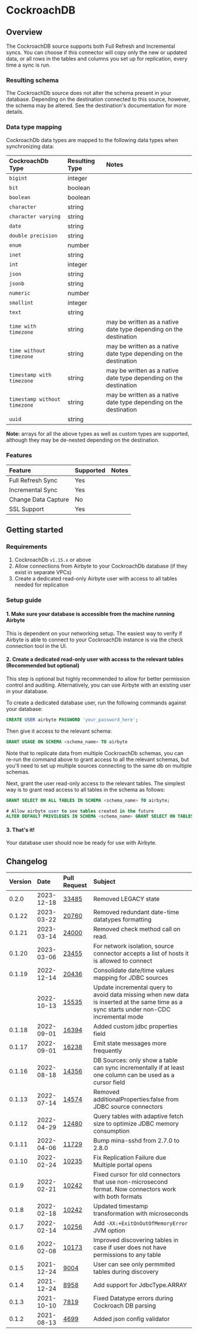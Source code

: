 # CockroachDB

## Overview

The CockroachDB source supports both Full Refresh and Incremental syncs. You can choose if this connector will copy only the new or updated data, or all rows in the tables and columns you set up for replication, every time a sync is run.

### Resulting schema

The CockroachDb source does not alter the schema present in your database. Depending on the destination connected to this source, however, the schema may be altered. See the destination's documentation for more details.

### Data type mapping

CockroachDb data types are mapped to the following data types when synchronizing data:

| CockroachDb Type | Resulting Type | Notes |
| :--- | :--- | :--- |
| `bigint` | integer |  |
| `bit` | boolean |  |
| `boolean` | boolean |  |
| `character` | string |  |
| `character varying` | string |  |
| `date` | string |  |
| `double precision` | string |  |
| `enum` | number |  |
| `inet` | string |  |
| `int` | integer |  |
| `json` | string |  |
| `jsonb` | string |  |
| `numeric` | number |  |
| `smallint` | integer |  |
| `text` | string |  |
| `time with timezone` | string | may be written as a native date type depending on the destination |
| `time without timezone` | string | may be written as a native date type depending on the destination |
| `timestamp with timezone` | string | may be written as a native date type depending on the destination |
| `timestamp without timezone` | string | may be written as a native date type depending on the destination |
| `uuid` | string |  |

**Note:** arrays for all the above types as well as custom types are supported, although they may be de-nested depending on the destination.

### Features

| Feature | Supported | Notes |
| :--- | :--- | :--- |
| Full Refresh Sync | Yes |  |
| Incremental Sync | Yes |  |
| Change Data Capture | No |  |
| SSL Support | Yes |  |

## Getting started

### Requirements

1. CockroachDb `v1.15.x` or above
2. Allow connections from Airbyte to your CockroachDb database \(if they exist in separate VPCs\)
3. Create a dedicated read-only Airbyte user with access to all tables needed for replication

### Setup guide

#### 1. Make sure your database is accessible from the machine running Airbyte

This is dependent on your networking setup. The easiest way to verify if Airbyte is able to connect to your CockroachDb instance is via the check connection tool in the UI.

#### 2. Create a dedicated read-only user with access to the relevant tables \(Recommended but optional\)

This step is optional but highly recommended to allow for better permission control and auditing. Alternatively, you can use Airbyte with an existing user in your database.

To create a dedicated database user, run the following commands against your database:

```sql
CREATE USER airbyte PASSWORD 'your_password_here';
```

Then give it access to the relevant schema:

```sql
GRANT USAGE ON SCHEMA <schema_name> TO airbyte
```

Note that to replicate data from multiple CockroachDb schemas, you can re-run the command above to grant access to all the relevant schemas, but you'll need to set up multiple sources connecting to the same db on multiple schemas.

Next, grant the user read-only access to the relevant tables. The simplest way is to grant read access to all tables in the schema as follows:

```sql
GRANT SELECT ON ALL TABLES IN SCHEMA <schema_name> TO airbyte;

# Allow airbyte user to see tables created in the future
ALTER DEFAULT PRIVILEGES IN SCHEMA <schema_name> GRANT SELECT ON TABLES TO airbyte;
```

#### 3. That's it!

Your database user should now be ready for use with Airbyte.

## Changelog

| Version | Date       | Pull Request | Subject                                                                                                                                   |
|:--------|:-----------| :--- |:------------------------------------------------------------------------------------------------------------------------------------------|
| 0.2.0   | 2023-12-18 | [33485](https://github.com/airbytehq/airbyte/pull/33485) | Removed LEGACY state                                                                                                                      |
| 0.1.22  | 2023-03-22 | [20760](https://github.com/airbytehq/airbyte/pull/20760) | Removed redundant date-time datatypes formatting                                                                                          |
| 0.1.21  | 2023-03-14 | [24000](https://github.com/airbytehq/airbyte/pull/24000) | Removed check method call on read.                                                                                                        |
| 0.1.20  | 2023-03-06 | [23455](https://github.com/airbytehq/airbyte/pull/23455) | For network isolation, source connector accepts a list of hosts it is allowed to connect                                                  |
| 0.1.19  | 2022-12-14 | [20436](https://github.com/airbytehq/airbyte/pull/20346)   | Consolidate date/time values mapping for JDBC sources                                                                                     |
|         | 2022-10-13 | [15535](https://github.com/airbytehq/airbyte/pull/16238) | Update incremental query to avoid data missing when new data is inserted at the same time as a sync starts under non-CDC incremental mode |
| 0.1.18  | 2022-09-01 | [16394](https://github.com/airbytehq/airbyte/pull/16394) | Added custom jdbc properties field                                                                                                        |
| 0.1.17  | 2022-09-01 | [16238](https://github.com/airbytehq/airbyte/pull/16238) | Emit state messages more frequently                                                                                                       |
| 0.1.16  | 2022-08-18 | [14356](https://github.com/airbytehq/airbyte/pull/14356) | DB Sources: only show a table can sync incrementally if at least one column can be used as a cursor field                                 |
| 0.1.13  | 2022-07-14 | [14574](https://github.com/airbytehq/airbyte/pull/14574) | Removed additionalProperties:false from JDBC source connectors                                                                            |
| 0.1.12  | 2022-04-29 | [12480](https://github.com/airbytehq/airbyte/pull/12480) | Query tables with adaptive fetch size to optimize JDBC memory consumption                                                                 |
| 0.1.11  | 2022-04-06 | [11729](https://github.com/airbytehq/airbyte/pull/11729) | Bump mina-sshd from 2.7.0 to 2.8.0                                                                                                        |
| 0.1.10  | 2022-02-24 | [10235](https://github.com/airbytehq/airbyte/pull/10235) | Fix Replication Failure due Multiple portal opens                                                                                         |
| 0.1.9   | 2022-02-21 | [10242](https://github.com/airbytehq/airbyte/pull/10242) | Fixed cursor for old connectors that use non-microsecond format. Now connectors work with both formats                                    |
| 0.1.8   | 2022-02-18 | [10242](https://github.com/airbytehq/airbyte/pull/10242) | Updated timestamp transformation with microseconds                                                                                        |
| 0.1.7   | 2022-02-14 | [10256](https://github.com/airbytehq/airbyte/pull/10256) | Add `-XX:+ExitOnOutOfMemoryError` JVM option                                                                                              |
| 0.1.6   | 2022-02-08 | [10173](https://github.com/airbytehq/airbyte/pull/10173) | Improved  discovering tables in case if user does not have permissions to any table                                                       |
| 0.1.5   | 2021-12-24 | [9004](https://github.com/airbytehq/airbyte/pull/9004) | User can see only permmited tables during discovery                                                                                       |
| 0.1.4   | 2021-12-24 | [8958](https://github.com/airbytehq/airbyte/pull/8958) | Add support for JdbcType.ARRAY                                                                                                            |
| 0.1.3   | 2021-10-10 | [7819](https://github.com/airbytehq/airbyte/pull/7819) | Fixed Datatype errors during Cockroach DB parsing                                                                                         |
| 0.1.2   | 2021-08-13 | [4699](https://github.com/airbytehq/airbyte/pull/4699) | Added json config validator                                                                                                               |
